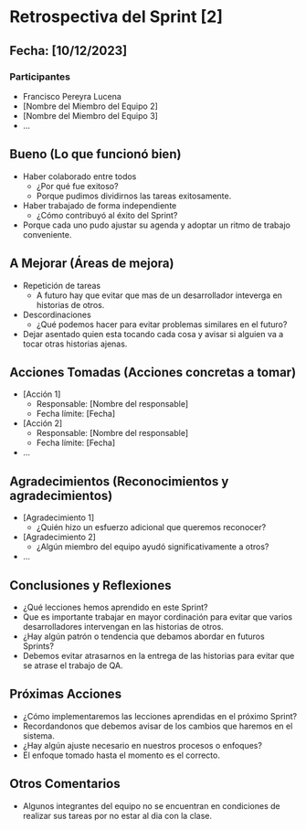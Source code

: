 # Retrospectiva del Sprint [2]

## Fecha: [10/12/2023]

### Participantes

- Francisco Pereyra Lucena
- [Nombre del Miembro del Equipo 2]
- [Nombre del Miembro del Equipo 3]
- ...

## Bueno (Lo que funcionó bien)

- Haber colaborado entre todos
  - ¿Por qué fue exitoso?
  - Porque pudimos dividirnos las tareas exitosamente.
- Haber trabajado de forma independiente
  - ¿Cómo contribuyó al éxito del Sprint?
- Porque cada uno pudo ajustar su agenda y adoptar un ritmo de trabajo conveniente.

## A Mejorar (Áreas de mejora)

- Repetición de tareas
  - A futuro hay que evitar que mas de un desarrollador inteverga en historias de otros.
- Descordinaciones
  - ¿Qué podemos hacer para evitar problemas similares en el futuro?
- Dejar asentado quien esta tocando cada cosa y avisar si alguien va a tocar otras historias ajenas.

## Acciones Tomadas (Acciones concretas a tomar)

- [Acción 1]
  - Responsable: [Nombre del responsable]
  - Fecha límite: [Fecha]
- [Acción 2]
  - Responsable: [Nombre del responsable]
  - Fecha límite: [Fecha]
- ...

## Agradecimientos (Reconocimientos y agradecimientos)

- [Agradecimiento 1]
  - ¿Quién hizo un esfuerzo adicional que queremos reconocer?
- [Agradecimiento 2]
  - ¿Algún miembro del equipo ayudó significativamente a otros?
- ...

## Conclusiones y Reflexiones

- ¿Qué lecciones hemos aprendido en este Sprint?
- Que es importante trabajar en mayor cordinación para evitar que varios desarrolladores intervengan en las historias de otros.
- ¿Hay algún patrón o tendencia que debamos abordar en futuros Sprints?
- Debemos evitar atrasarnos en la entrega de las historias para evitar que se atrase el trabajo de QA.

## Próximas Acciones

- ¿Cómo implementaremos las lecciones aprendidas en el próximo Sprint?
- Recordandonos que debemos avisar de los cambios que haremos en el sistema.
- ¿Hay algún ajuste necesario en nuestros procesos o enfoques?
- El enfoque tomado hasta el momento es el correcto.

## Otros Comentarios

- Algunos integrantes del equipo no se encuentran en condiciones de realizar sus tareas por no estar al dia con la clase.
